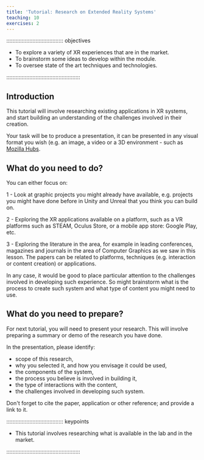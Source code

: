```yaml
---
title: 'Tutorial: Research on Extended Reality Systems'
teaching: 10
exercises: 2
---
```


::::::::::::::::::::::::::::::::::::: objectives

- To explore a variety of XR experiences that are in the market.
- To brainstorm some ideas to develop within the module.
- To oversee state of the art techniques and technologies.

::::::::::::::::::::::::::::::::::::::::::::::::

## Introduction

This tutorial will involve researching existing applications in XR systems,
and start building an understanding of the challenges involved 
in their creation.

Your task will be to produce a presentation, it can be presented in any visual
format you wish (e.g. an image, a video or a 3D environment - such as [Mozilla Hubs](https://hubs.mozilla.com/).


## What do you need to do?
You can either focus on:

1 - Look at graphic projects you might already have available, e.g. projects
you might have done before in Unity and Unreal that you think you can build on.

2 - Exploring the XR applications available on a platform, such as a VR platforms 
such as STEAM, Oculus Store,
or a mobile app store: Google Play, etc.


3 - Exploring the literature in the area, for example in leading conferences, magazines and journals in the
area of Computer Graphics as we saw in this lesson. The papers can be related to platforms, 
techniques (e.g. interaction or content creation) or applications.



In any case, it would be good to place particular attention to the challenges
involved in developing such experience.
So might brainstorm what is the process to create such system and what type of
content you might need to use.

## What do you need to prepare?

For next tutorial, you will need to present your research. This will involve
preparing a summary or demo of the research you have done.

In the presentation, please identify:

- scope of this research, 
- why you selected it, and how you envisage it could be used,
- the components of the system, 
- the process you believe is involved in building it,
- the type of interactions with the content, 
- the challenges involved in developing such system.

Don't forget to cite the paper, application or other reference; and provide a link to it.

::::::::::::::::::::::::::::::::::::: keypoints 

- This tutorial involves researching what is available in the lab and in the market.

::::::::::::::::::::::::::::::::::::::::::::::::

